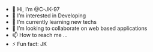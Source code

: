 - 👋 Hi, I’m @C-JK-97
- 👀 I’m interested in Developing
- 🌱 I’m currently learning new techs
- 💞️ I’m looking to collaborate on web based applications
- 📫 How to reach me ...
- ⚡ Fun fact: JK

<!---
C-JK-97/C-JK-97 is a ✨ special ✨ repository because its `README.md` (this file) appears on your GitHub profile.
You can click the Preview link to take a look at your changes.
--->
